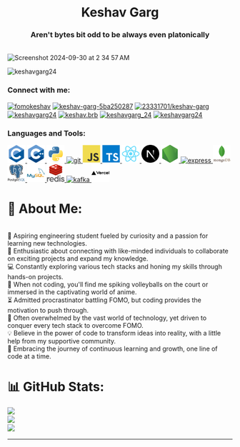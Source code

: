 <h1 align="center">Keshav Garg</h1>
<h3 align="center">Aren't bytes bit odd to be always even platonically</h3></br>
<img width="775" alt="Screenshot 2024-09-30 at 2 34 57 AM" src="https://github.com/user-attachments/assets/fb9273b9-e3bf-4337-b0eb-85ce983b850a">

<p align="left"> <img src="https://komarev.com/ghpvc/?username=keshavgarg24&label=Profile%20views&color=0e75b6&style=flat" alt="keshavgarg24" /> </p>

<h3 align="left">Connect with me:</h3>
<p align="left">
<a href="https://twitter.com/fomokeshav" target="blank"><img align="center" src="https://raw.githubusercontent.com/rahuldkjain/github-profile-readme-generator/master/src/images/icons/Social/twitter.svg" alt="fomokeshav" height="30" width="40" /></a>
<a href="https://linkedin.com/in/keshav-garg-5ba250287" target="blank"><img align="center" src="https://raw.githubusercontent.com/rahuldkjain/github-profile-readme-generator/master/src/images/icons/Social/linked-in-alt.svg" alt="keshav-garg-5ba250287" height="30" width="40" /></a>
<a href="https://stackoverflow.com/users/23331701/keshav-garg" target="blank"><img align="center" src="https://raw.githubusercontent.com/rahuldkjain/github-profile-readme-generator/master/src/images/icons/Social/stack-overflow.svg" alt="23331701/keshav-garg" height="30" width="40" /></a>
<a href="https://kaggle.com/keshavgarg24" target="blank"><img align="center" src="https://raw.githubusercontent.com/rahuldkjain/github-profile-readme-generator/master/src/images/icons/Social/kaggle.svg" alt="keshavgarg24" height="30" width="40" /></a>
<a href="https://instagram.com/keshav.brb" target="blank"><img align="center" src="https://raw.githubusercontent.com/rahuldkjain/github-profile-readme-generator/master/src/images/icons/Social/instagram.svg" alt="keshav.brb" height="30" width="40" /></a>
<a href="https://www.leetcode.com/keshavgarg_24" target="blank"><img align="center" src="https://raw.githubusercontent.com/rahuldkjain/github-profile-readme-generator/master/src/images/icons/Social/leet-code.svg" alt="keshavgarg_24" height="30" width="40" /></a>
<a href="https://auth.geeksforgeeks.org/user/keshavgarg24" target="blank"><img align="center" src="https://raw.githubusercontent.com/rahuldkjain/github-profile-readme-generator/master/src/images/icons/Social/geeks-for-geeks.svg" alt="keshavgarg24" height="30" width="40" /></a>
</p>

<h3 align="left">Languages and Tools:</h3>
<p align="left">
  <a href="https://www.cprogramming.com/" target="_blank" rel="noreferrer">
    <img src="https://raw.githubusercontent.com/devicons/devicon/master/icons/c/c-original.svg" alt="c" width="40" height="40"/>
  </a>
  <a href="https://www.w3schools.com/cpp/" target="_blank" rel="noreferrer">
    <img src="https://raw.githubusercontent.com/devicons/devicon/master/icons/cplusplus/cplusplus-original.svg" alt="cplusplus" width="40" height="40"/>
  </a>
  <a href="https://www.python.org" target="_blank" rel="noreferrer">
    <img src="https://raw.githubusercontent.com/devicons/devicon/master/icons/python/python-original.svg" alt="python" width="40" height="40"/>
  </a>
  <a href="https://git-scm.com/" target="_blank" rel="noreferrer">
    <img src="https://www.vectorlogo.zone/logos/git-scm/git-scm-icon.svg" alt="git" width="40" height="40"/>
  </a>
  <a href="https://developer.mozilla.org/en-US/docs/Web/JavaScript" target="_blank" rel="noreferrer">
    <img src="https://raw.githubusercontent.com/devicons/devicon/master/icons/javascript/javascript-original.svg" alt="javascript" width="40" height="40"/>
  </a>
  <a href="https://www.typescriptlang.org/" target="_blank" rel="noreferrer">
    <img src="https://raw.githubusercontent.com/devicons/devicon/master/icons/typescript/typescript-original.svg" alt="typescript" width="40" height="40"/>
  </a>
  <a href="https://reactjs.org/" target="_blank" rel="noreferrer">
    <img src="https://raw.githubusercontent.com/devicons/devicon/master/icons/react/react-original.svg" alt="react" width="40" height="40"/>
  </a>
  <a href="https://nextjs.org/" target="_blank" rel="noreferrer">
    <img src="https://raw.githubusercontent.com/devicons/devicon/master/icons/nextjs/nextjs-original.svg" alt="nextjs" width="40" height="40"/>
  </a>
  <a href="https://nodejs.org/" target="_blank" rel="noreferrer">
    <img src="https://raw.githubusercontent.com/devicons/devicon/master/icons/nodejs/nodejs-original.svg" alt="nodejs" width="40" height="40"/>
  </a>
  <a href="https://expressjs.com/" target="_blank" rel="noreferrer">
  <img src="https://upload.wikimedia.org/wikipedia/commons/6/64/Expressjs.png" alt="express" width="40" height="40"/>
 </a>
  <a href="https://www.mongodb.com/" target="_blank" rel="noreferrer">
    <img src="https://raw.githubusercontent.com/devicons/devicon/master/icons/mongodb/mongodb-original-wordmark.svg" alt="mongodb" width="40" height="40"/>
  </a>
  <a href="https://www.postgresql.org/" target="_blank" rel="noreferrer">
    <img src="https://raw.githubusercontent.com/devicons/devicon/master/icons/postgresql/postgresql-original-wordmark.svg" alt="postgresql" width="40" height="40"/>
  </a>
  <a href="https://www.mysql.com/" target="_blank" rel="noreferrer">
    <img src="https://raw.githubusercontent.com/devicons/devicon/master/icons/mysql/mysql-original-wordmark.svg" alt="mysql" width="40" height="40"/>
  </a>
  <a href="https://redis.io/" target="_blank" rel="noreferrer">
    <img src="https://raw.githubusercontent.com/devicons/devicon/master/icons/redis/redis-original-wordmark.svg" alt="redis" width="40" height="40"/>
  </a>
  <a href="https://kafka.apache.org/" target="_blank" rel="noreferrer">
    <img src="https://cdn.jsdelivr.net/gh/devicons/devicon/icons/apachekafka/apachekafka-original.svg" alt="kafka" width="40" height="40"/>
  </a>
  <a href="https://vercel.com/" target="_blank" rel="noreferrer">
    <img src="https://raw.githubusercontent.com/devicons/devicon/master/icons/vercel/vercel-original-wordmark.svg" alt="vercel" width="40" height="40"/>
  </a>
</p>


# 💫 About Me:
<br>🚀 Aspiring engineering student fueled by curiosity and a passion for learning new technologies.<br>🤝 Enthusiastic about connecting with like-minded individuals to collaborate on exciting projects and expand my knowledge.<br>💻 Constantly exploring various tech stacks and honing my skills through hands-on projects.<br>🏐 When not coding, you'll find me spiking volleyballs on the court or immersed in the captivating world of anime.<br>⏳ Admitted procrastinator battling FOMO, but coding provides the motivation to push through.<br>🌟 Often overwhelmed by the vast world of technology, yet driven to conquer every tech stack to overcome FOMO.<br>💡 Believe in the power of code to transform ideas into reality, with a little help from my supportive community.<br>🌱 Embracing the journey of continuous learning and growth, one line of code at a time.

# 📊 GitHub Stats:
![](https://github-readme-stats.vercel.app/api?username=keshavgarg24&theme=dark&hide_border=false&include_all_commits=true&count_private=false)<br/>
![](https://github-readme-streak-stats.herokuapp.com/?user=keshavgarg24&theme=dark&hide_border=false)<br/>
![](https://github-readme-stats.vercel.app/api/top-langs/?username=keshavgarg24&theme=dark&hide_border=false&include_all_commits=true&count_private=false&layout=compact)




---

